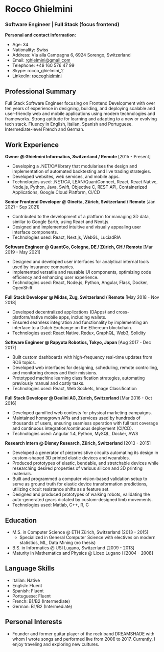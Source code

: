 
# Rocco Ghielmini
### Software Engineer | Full Stack (focus frontend)

**Personal and contact Information:**
- Age: 34
- Nationality: Swiss
- Address: Via alla Campagna 6, 6924 Sorengo, Switzerland
- Email: rghielmini@gmail.com
- Telephone: +49 160 576 47 99
- Skype: rocco_ghielmini_2
- LinkedIn: [roccoghielmini](https://www.linkedin.com/in/roccoghielmini)


## Professional Summary
Full Stack Software Engineer focusing on Frontend Development with over ten years of experience in designing, building, and deploying scalable and user-friendly web and mobile applications using modern technologies and frameworks. Strong aptitude for learning and adapting to a new or evolving tech stack. Fluency in English, Italian, Spanish and Portuguese. Intermediate-level French and German.

## Work Experience

**Owner @ Ghielmini Informatics, Switzerland / Remote** \[2015 - Present]
- Developing a .NET/C# library that modularises the design and implementation of automated backtesting and live trading strategies.
- Developed websites, web services, and mobile apps.
- Technologies used: .NET/C#, LEAN/QuantConnect, React, React Native, Node.js, Python, Java, Swift, Objective C, REST API, Containerized Applications, Google Cloud Platform, CI/CD

**Senior Frontend Developer @ Ginetta, Zürich, Switzerland / Remote** \[Jan 2021 - Sep 2021]
- Contributed to the development of a platform for managing 3D data, similar to Google Earth, using React and Next.js.
- Designed and implemented intuitive and visually appealing user interface components.
- Technologies used: React, Next.js, WebGL, LuciadRIA

**Software Engineer @ QuantCo, Cologne, DE / Zürich, CH / Remote** \[Mar 2019 - May 2021]
- Designed and developed user interfaces for analytical internal tools used by insurance companies.
- Implemented versatile and reusable UI components, optimizing code efficiency and enhancing user experience.
- Technologies used: React, Node.js, Python, Angular, Flask, Docker, OpenShift

**Full Stack Developer @ Midas, Zug, Switzerland / Remote** \[May 2018 - Nov 2018]
- Developed decentralized applications (DApps) and cross-platform/native mobile apps, including wallets.
- Ensured seamless integration and functionality by implementing an interface to a Dutch Exchange on the Ethereum blockchain.
- Technologies used: React Native, Redux, GraphQL, Web3, Solidity

**Software Engineer @ Rapyuta Robotics, Tokyo, Japan** \[Aug 2017 - Dec 2017]
- Built custom dashboards with high-frequency real-time updates from ROS topics.
- Developed web interfaces for designing, scheduling, remote controlling, and monitoring drones and their missions.
- Prototyped machine learning classification strategies, automating previously manual and costly tasks.
- Technologies used: React, Web Sockets, Image Classification

**Full Stack Developer @ Dealini AG, Zürich, Switzerland** \[Mar 2016 - Oct 2016]
- Developed gamified web contests for physical marketing campaigns.
- Maintained homegrown APIs and services used by hundreds of thousands of users, ensuring seamless operation with full test coverage and continuous integration/continuous deployment (CI/CD).
- Technologies used: Angular 1.4, Python, MySQL, Docker, AWS

**Research Intern @ Disney Research, Zürich, Switzerland** \[2013 - 2015]
- Developed a generator of piezoresistive circuits automating its design in custom-shaped 3D printed elastic devices and wearables.
- Produced prototypes of elastic, bendable, and stretchable devices while researching desired properties of various silicon and 3D printing materials.
- Built and programmed a computer vision-based validation setup to serve as ground truth for elastic device transformation predictions, utilizing circuit resistance shifts as a feature set.
- Designed and produced prototypes of walking robots, validating the auto-generated gears dictated by custom-designed limb movements.
- Technologies used: Matlab, C++, R, C

## Education
- M.S. in Computer Science @ ETH Zürich, Switzerland \[2013 - 2015]
  - Specialized in General Computer Science with electives on modern statistics, ML, Data Mining (no thesis)
- B.S. in Informatics @ USI Lugano, Switzerland \[2009 - 2013]
- Maturity in Mathematics and Physics @ Liceo Lugano I \[2004 - 2008]

## Language Skills
- Italian: Native
- English: Fluent
- Spanish: Fluent
- Portuguese: Fluent
- French: B1/B2 (Intermediate)
- German: B1/B2 (Intermediate)

## Personal Interests
- Founder and former guitar player of the rock band DREAMSHADE with whom I wrote songs and performed live from 2006 to 2017. Currently, I enjoy traveling and exploring new cultures.
